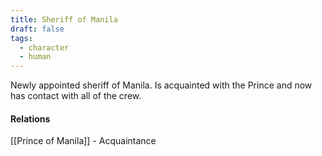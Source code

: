 ```yaml
---
title: Sheriff of Manila
draft: false
tags:
  - character
  - human
---
```

Newly appointed sheriff of Manila. Is acquainted with the Prince and now has contact with all of the crew.

#### Relations
[[Prince of Manila]] - Acquaintance